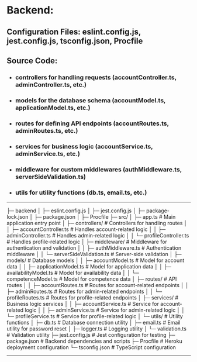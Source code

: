 # Backend:
## Configuration Files: eslint.config.js, jest.config.js, tsconfig.json, Procfile
## Source Code:
- ### controllers for handling requests (accountController.ts, adminController.ts, etc.)
- ### models for the database schema (accountModel.ts, applicationModel.ts, etc.)
- ### routes for defining API endpoints (accountRoutes.ts, adminRoutes.ts, etc.)
- ### services for business logic (accountService.ts, adminService.ts, etc.)
- ### middleware for custom middlewares (authMiddleware.ts, serverSideValidation.ts)
- ### utils for utility functions (db.ts, email.ts, etc.)

---
 
├─ backend
│  ├─ eslint.config.js
│  ├─ jest.config.js
│  ├─ package-lock.json
│  ├─ package.json
│  ├─ Procfile
├─ src/
│ ├─ app.ts                         # Main application entry point
│ ├─ controllers/                   # Controllers for handling routes
│ │ ├─ accountController.ts         # Handles account-related logic
│ │ ├─ adminController.ts           # Handles admin-related logic
│ │ └─ profileController.ts         # Handles profile-related logic
│ ├─ middleware/                    # Middleware for authentication and validation
│ │ ├─ authMiddleware.ts            # Authentication middleware
│ │ └─ serverSideValidation.ts      # Server-side validation
│ ├─ models/                        # Database models
│ │ ├─ accountModel.ts              # Model for account data
│ │ ├─ applicationModel.ts          # Model for application data
│ │ ├─ availabilityModel.ts         # Model for availability data
│ │ └─ competenceModel.ts           # Model for competence data
│ ├─ routes/                        # API routes
│ │ ├─ accountRoutes.ts             # Routes for account-related endpoints
│ │ ├─ adminRoutes.ts               # Routes for admin-related endpoints
│ │ └─ profileRoutes.ts             # Routes for profile-related endpoints
│ ├─ services/                      # Business logic services
│ │ ├─ accountService.ts            # Service for account-related logic
│ │ ├─ adminService.ts              # Service for admin-related logic
│ │ └─ profileService.ts            # Service for profile-related logic
│ └─ utils/                         # Utility functions
│ ├─ db.ts                          # Database connection utility
│ ├─ email.ts                       # Email utility for password reset
│ ├─ logger.ts                      # Logging utility
│ └─ validation.ts                  # Validation utility
├─ jest.config.js                   # Jest configuration for testing
├─ package.json                     # Backend dependencies and scripts
├─ Procfile                         # Heroku deployment configuration
└─ tsconfig.json                    # TypeScript configuration

---